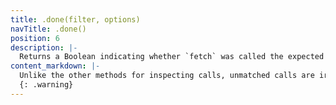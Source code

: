 ```yaml
---
title: .done(filter, options)
navTitle: .done()
position: 6
description: |-
  Returns a Boolean indicating whether `fetch` was called the expected number of times (or has been called at least once if `repeat` is undefined for the route)
content_markdown: |-
  Unlike the other methods for inspecting calls, unmatched calls are irrelevant. If no `filter` is passed, `done()` returns `true` if every route has been called the number of expected times.
  {: .warning}
---
```

